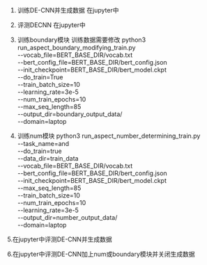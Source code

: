 1. 训练DE-CNN并生成数据
	在jupyter中

2. 评测DECNN
	在jupyter中

3. 训练boundary模块
训练数据需要修改
python3 run_aspect_boundary_modifying_train.py \
  --vocab_file=BERT_BASE_DIR/vocab.txt \
  --bert_config_file=BERT_BASE_DIR/bert_config.json \
  --init_checkpoint=BERT_BASE_DIR/bert_model.ckpt \
  --do_train=True \
  --train_batch_size=10 \
  --learning_rate=3e-5 \
  --num_train_epochs=10 \
  --max_seq_length=85 \
  --output_dir=boundary_output_data/ \
  --domain=laptop

4. 训练num模块
python3 run_aspect_number_determining_train.py \
  --task_name=and \
  --do_train=true \
  --data_dir=train_data \
  --vocab_file=BERT_BASE_DIR/vocab.txt \
  --bert_config_file=BERT_BASE_DIR/bert_config.json \
  --init_checkpoint=BERT_BASE_DIR/bert_model.ckpt \
  --max_seq_length=85 \
  --train_batch_size=10 \
  --num_train_epochs=10 \
  --learning_rate=3e-5 \
  --output_dir=number_output_data/ \
  --domain=laptop

5.在jupyter中评测DE-CNN并生成数据

6.在jupyter中评测DE-CNN加上num或boundary模块并关闭生成数据
